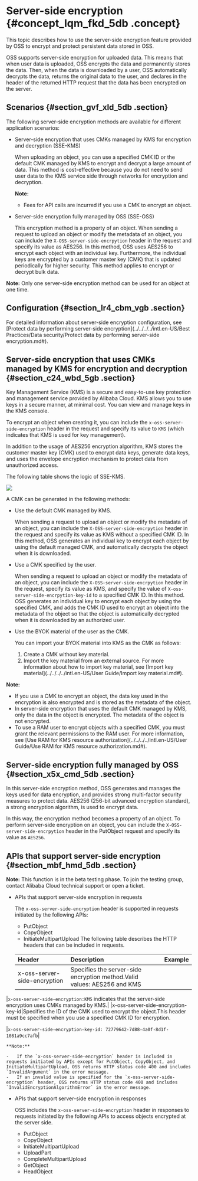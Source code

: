 # Server-side encryption {#concept_lqm_fkd_5db .concept}

This topic describes how to use the server-side encryption feature provided by OSS to encrypt and protect persistent data stored in OSS.

OSS supports server-side encryption for uploaded data. This means that when user data is uploaded, OSS encrypts the data and permanently stores the data. Then, when the data is downloaded by a user, OSS automatically decrypts the data, returns the original data to the user, and declares in the header of the returned HTTP request that the data has been encrypted on the server.

## Scenarios {#section_gvf_xld_5db .section}

The following server-side encryption methods are available for different application scenarios:

-   Server-side encryption that uses CMKs managed by KMS for encryption and decryption \(SSE-KMS\)

    When uploading an object, you can use a specified CMK ID or the default CMK managed by KMS to encrypt and decrypt a large amount of data. This method is cost-effective because you do not need to send user data to the KMS service side through networks for encryption and decryption.

    **Note:** 

    -   Fees for API calls are incurred if you use a CMK to encrypt an object.
-   Server-side encryption fully managed by OSS \(SSE-OSS\)

    This encryption method is a property of an object. When sending a request to upload an object or modify the metadata of an object, you can include the `X-OSS-server-side-encrpytion` header in the request and specify its value as AES256. In this method, OSS uses AES256 to encrypt each object with an individual key. Furthermore, the individual keys are encrypted by a customer master key \(CMK\) that is updated periodically for higher security. This method applies to encrypt or decrypt bulk data.


**Note:** Only one server-side encryption method can be used for an object at one time.

## Configuration {#section_lr4_cbm_vgb .section}

For detailed information about server-side encryption configuration, see [Protect data by performing server-side encryption](../../../../intl.en-US/Best Practices/Data security/Protect data by performing server-side encryption.md#).

## Server-side encryption that uses CMKs managed by KMS for encryption and decryption {#section_c24_wbd_5gb .section}

Key Management Service \(KMS\) is a secure and easy-to-use key protection and management service provided by Alibaba Cloud. KMS allows you to use keys in a secure manner, at minimal cost. You can view and manage keys in the KMS console.

To encrypt an object when creating it, you can include the `x-oss-server-side-encryption` header in the request and specify its value to `KMS` \(which indicates that KMS is used for key management\).

In addition to the usage of AES256 encryption algorithm, KMS stores the customer master key \(CMK\) used to encrypt data keys, generate data keys, and uses the envelope encryption mechanism to protect data from unauthorized access.

The following table shows the logic of SSE-KMS.

![](http://static-aliyun-doc.oss-cn-hangzhou.aliyuncs.com/assets/img/4384/155841076338833_en-US.png)

A CMK can be generated in the following methods:

-   Use the default CMK managed by KMS.

    When sending a request to upload an object or modify the metadata of an object, you can include the `X-OSS-server-side-encrpytion` header in the request and specify its value as KMS without a specified CMK ID. In this method, OSS generates an individual key to encrypt each object by using the default managed CMK, and automatically decrypts the object when it is downloaded.

-   Use a CMK specified by the user.

    When sending a request to upload an object or modify the metadata of an object, you can include the `X-OSS-server-side-encrpytion` header in the request, specify its value as KMS, and specify the value of `X-oss-server-side-encrpytion-key-id` to a specified CMK ID. In this method. OSS generates an individual key to encrypt each object by using the specified CMK, and adds the CMK ID used to encrypt an object into the metadata of the object so that the object is automatically decrypted when it is downloaded by an authorized user.

-   Use the BYOK material of the user as the CMK.

    You can import your BYOK material into KMS as the CMK as follows:

    1.  Create a CMK without key material.
    2.  Import the key material from an external source.
    For more information about how to import key material, see [Import key material](../../../../intl.en-US/User Guide/Import key material.md#).


**Note:** 

-   If you use a CMK to encrypt an object, the data key used in the encryption is also encrypted and is stored as the metadata of the object.
-   In server-side encryption that uses the default CMK managed by KMS, only the data in the object is encrypted. The metadata of the object is not encrypted.
-   To use a RAM user to encrypt objects with a specified CMK, you must grant the relevant permissions to the RAM user. For more information, see [Use RAM for KMS resource authorization](../../../../intl.en-US/User Guide/Use RAM for KMS resource authorization.md#).

## Server-side encryption fully managed by OSS {#section_x5x_cmd_5db .section}

In this server-side encryption method, OSS generates and manages the keys used for data encryption, and provides strong multi-factor security measures to protect data. AES256 \(256-bit advanced encryption standard\), a strong encryption algorithm, is used to encrypt data.

In this way, the encryption method becomes a property of an object. To perform server-side encryption on an object, you can include the `X-OSS-server-side-encrpytion` header in the PutObject request and specify its value as `AES256`.

## APIs that support server-side encryption {#section_mbf_hmd_5db .section}

**Note:** This function is in the beta testing phase. To join the testing group, contact Alibaba Cloud technical support or open a ticket.

-   APIs that support server-side encryption in requests

    The `x-oss-server-side-encryption` header is supported in requests initiated by the following APIs:

    -   PutObject
    -   CopyObject
    -   InitiateMultipartUpload
    The following table describes the HTTP headers that can be included in requests.

    |Header|Description|Example|
    |:-----|:----------|:------|
    |x-oss-server-side-encryption|Specifies the server-side encryption method.Valid values: AES256 and KMS

|`x-oss-server-side-encryption:KMS` indicates that the server-side encryption uses CMKs managed by KMS.|
    |x-oss-server-side-encryption-key-id|Specifies the ID of the CMK used to encrypt the object.This header must be specified when you use a specified CMK ID for encryption.

|`x-oss-server-side-encryption-key-id: 72779642-7d88-4a0f-8d1f-1081a9cc7afb`|

    **Note:** 

    -   If the `x-oss-server-side-encryption` header is included in requests initiated by APIs except for PutObject, CopyObject, and InitiateMultipartUpload, OSS returns HTTP status code 400 and includes `InvalidArgument` in the error message.
    -   If an invalid value is specified for the `x-oss-server-side-encryption` header, OSS returns HTTP status code 400 and includes `InvalidEncryptionAlgorithmError` in the error message.
-   APIs that support server-side encryption in responses

    OSS includes the `x-oss-server-side-encryption` header in responses to requests initiated by the following APIs to access objects encrypted at the server side.

    -   PutObject
    -   CopyObject
    -   InitiateMultipartUpload
    -   UploadPart
    -   CompleteMultipartUpload
    -   GetObject
    -   HeadObject

